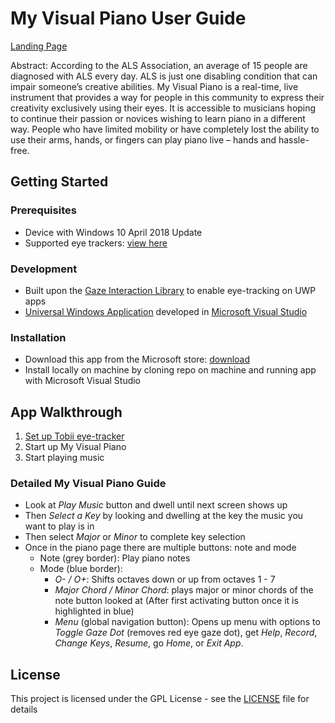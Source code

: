 # My Visual Piano User Guide

[Landing Page](https://visualpiano.tk/) 

Abstract: According to the ALS Association, an average of 15 people are diagnosed with ALS every day.  ALS is just one disabling condition that can impair someone’s creative abilities. My Visual Piano is a real-time, live instrument that provides a way for people in this community to express their creativity exclusively using their eyes. It is accessible to musicians hoping to continue their passion or novices wishing to learn piano in a different way. People who have limited mobility or have completely lost the ability to use their arms, hands, or fingers can play piano live – hands and hassle-free.

## Getting Started

### Prerequisites

- Device with Windows 10 April 2018 Update
- Supported eye trackers: [view here](https://support.microsoft.com/en-us/help/4043921/windows-10-get-started-eye-control#supported-devices)

### Development

- Built upon the [Gaze Interaction Library](https://docs.microsoft.com/en-us/windows/communitytoolkit/gaze/gazeinteractionlibrary) to enable eye-tracking on UWP apps
- [Universal Windows Application](https://docs.microsoft.com/en-us/windows/uwp/) developed in [Microsoft Visual Studio](https://visualstudio.microsoft.com/)

### Installation

- Download this app from the Microsoft store: [download](https://www.microsoft.com/en-us/p/my-visual-piano/9pmxgtblghnn)
- Install locally on machine by cloning repo on machine and running app with Microsoft Visual Studio

## App Walkthrough

1. [Set up Tobii eye-tracker](https://help.tobii.com/hc/en-us/articles/115003827934-Get-started)
2. Start up My Visual Piano
3. Start playing music

### Detailed My Visual Piano Guide

- Look at *Play Music* button and dwell until next screen shows up
- Then *Select a Key* by looking and dwelling at the key the music you want to play is in
- Then select *Major* or *Minor* to complete key selection
- Once in the piano page there are multiple buttons: note and mode
  - Note (grey border): Play piano notes
  - Mode (blue border): 
    - *O- / O+*: Shifts octaves down or up from octaves 1 - 7
    - *Major Chord / Minor Chord*: plays major or minor chords of the note button looked at (After first activating button once it is highlighted in blue) 
    - *Menu* (global navigation button): Opens up menu with options to *Toggle Gaze Dot* (removes red eye gaze dot), get *Help*, *Record*, *Change Keys*, *Resume*, go *Home*, or *Exit App*.

## License

This project is licensed under the GPL License - see the [LICENSE](LICENSE) file for details
